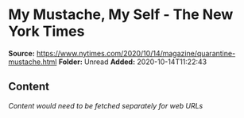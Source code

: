 # My Mustache, My Self - The New York Times

**Source:** https://www.nytimes.com/2020/10/14/magazine/quarantine-mustache.html
**Folder:** Unread
**Added:** 2020-10-14T11:22:43




## Content
*Content would need to be fetched separately for web URLs*
